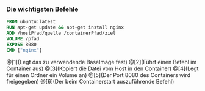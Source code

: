 ### Die wichtigsten Befehle

```dockerfile
FROM ubuntu:latest
RUN apt-get update && apt-get install nginx
ADD /hostPfad/quelle /containerPfad/ziel
VOLUME /pfad
EXPOSE 8080
CMD ["nginx"]
```

@[1](Legt das zu verwendende BaseImage fest)
@[2](Führt einen Befehl im Container aus)
@[3](Kopiert die Datei vom Host in den Container)
@[4](Legt für einen Ordner ein Volume an)
@[5](Der Port 8080 des Containers wird freigegeben)
@[6](Der beim Containerstart auszuführende Befehl)

